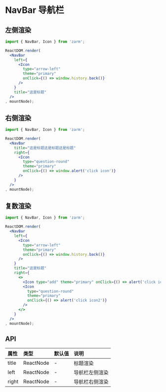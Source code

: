 # NavBar 导航栏



## 左侧渲染
```jsx
import { NavBar, Icon } from 'zarm';

ReactDOM.render(
  <NavBar
    left={
      <Icon
        type="arrow-left"
        theme="primary"
        onClick={() => window.history.back()}
      />
    }
    title="这是标题"
  />
, mountNode);
```



## 右侧渲染
```jsx
import { NavBar, Icon } from 'zarm';

ReactDOM.render(
  <NavBar
    title="这是标题这是标题这是标题"
    right={
      <Icon
        type="question-round"
        theme="primary"
        onClick={() => window.alert('click icon')}
      />
    }
  />
, mountNode);
```



## 复数渲染
```jsx
import { NavBar, Icon } from 'zarm';

ReactDOM.render(
  <NavBar
    left={
      <Icon 
        type="arrow-left"
        theme="primary"
        onClick={() => window.history.back()}
      />
    }
    title="这是标题"
    right={
      <>
        <Icon type="add" theme="primary" onClick={() => alert('click icon1')} style={{ marginRight: 16 }} />
        <Icon
          type="question-round"
          theme="primary"
          onClick={() => alert('click icon2')}
        />
      </>
    }
  />
, mountNode);
```



## API

| 属性 | 类型 | 默认值 | 说明 |
| :--- | :--- | :--- | :--- |
| title | ReactNode | - | 标题渲染 |
| left | ReactNode | - | 导航栏左侧渲染 |
| right | ReactNode | - | 导航栏右侧渲染 |


